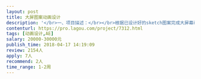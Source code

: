 ```yaml
---                
layout: post       
title: 大屏图案动画设计           
description: '</br>一、项目描述：</br></br>根据已设计好的sketch图案完成大屏幕动画的实现；并输出视频；有参考案例</br></br>二、主要功能点：</br></br>1、用AE实现动画，生成视频；总计约50个小动画；几何图形为主，含少部分特效。</br>2、需要签署NDA</br></br>三、可参考产品：</br></br>http://www.holofit.cn/home.html</br></br>四、人员要求：</br>1、负责大屏系统方面AE动画的创意设计工作，熟练运用AE、sketch为必要条件；本科以上，3年以上AE动画工作经验，互联网行业优先；能提供独立作品。</br>2、要求为杭州地区；可现场沟通；</br>3、良好的沟通能力和契约精神。</br>4、良好的沟通能力，能清晰的表达自己的设计思路</br>5、有独特的思维创作能力，丰富的想象力，良好的视觉审美观,以及良好的学习能力；</br></br>雇佣方可按照自己的实际评估重新报价。</br>'     
contenturl: https://pro.lagou.com/project/7312.html      
tags: [动画设计,AE]            
salary: 20000-30000元          
publish_time: 2018-04-17 14:19:09         
review: 2154人                   
apply: 7人                   
recommend: 2人                   
time_range: 1-2周              
---                 
```

